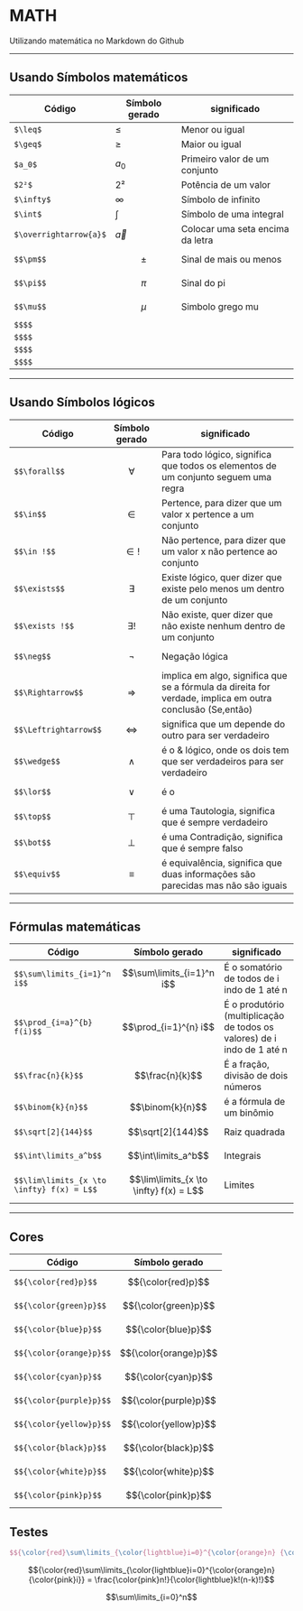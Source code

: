 # MATH
Utilizando matemática no Markdown do Github

---

## Usando Símbolos matemáticos
|Código|Símbolo gerado|significado
|---|---|---|
|`$\leq$`|$\leq$| Menor ou igual
|`$\geq$`|$\geq$| Maior ou igual
|`$a_0$`|$a_0$| Primeiro valor de um conjunto
|`$2²$`|$2²$| Potência de um valor
|`$\infty$`|$\infty$| Símbolo de infinito
|`$\int$`|$\int$| Símbolo de uma integral
|`$\overrightarrow{a}$`|$\overrightarrow{a}$| Colocar uma seta encima da letra
|`$$\pm$$`|$$\pm$$|Sinal de mais ou menos
|`$$\pi$$`|$$\pi$$| Sinal do pi
|`$$\mu$$`|$$\mu$$| Simbolo grego mu
|`$$$$`|$$$$
|`$$$$`|$$$$
|`$$$$`|$$$$
|`$$$$`|$$$$

---

## Usando Símbolos lógicos

|Código|Símbolo gerado|significado
|---|---|---|
|`$$\forall$$`| $$\forall$$| Para todo lógico, significa que todos os elementos de um conjunto seguem uma regra
|`$$\in$$`|$$\in$$| Pertence, para dizer que um valor x pertence a um conjunto
|`$$\in !$$`|$$\in !$$| Não pertence, para dizer que um valor x não pertence ao conjunto
|`$$\exists$$`|$$\exists$$| Existe lógico, quer dizer que existe pelo menos um dentro de um conjunto
|`$$\exists !$$`|$$\exists !$$| Não existe, quer dizer que não existe nenhum dentro de um conjunto
|`$$\neg$$`|$$\neg$$| Negação lógica
|`$$\Rightarrow$$`|$$\Rightarrow$$| implica em algo, significa que se a fórmula da direita for verdade, implica em outra conclusão (Se,então)
|`$$\Leftrightarrow$$`|$$\Leftrightarrow$$| significa que um depende do outro para ser verdadeiro
|`$$\wedge$$`|$$\wedge$$| é o & lógico, onde os dois tem que ser verdadeiros para ser verdadeiro
|`$$\lor$$`|$$\lor$$| é o | lógico, onde pelo menos um deles tem que ser verdadeiro para ser verdadeiro
|`$$\top$$`|$$\top$$| é uma Tautologia, significa que é sempre verdadeiro 
|`$$\bot$$`|$$\bot$$| é uma Contradição, significa que é sempre falso
|`$$\equiv$$`|$$\equiv$$| é equivalência, significa que duas informações são parecidas mas não são iguais

---

## Fórmulas matemáticas

|Código|Símbolo gerado|significado
|---|---|---|
|`$$\sum\limits_{i=1}^n i$$`|$$\sum\limits_{i=1}^n i$$|É o somatório de todos de i indo de 1 até n
|`$$\prod_{i=a}^{b} f(i)$$`|$$\prod_{i=1}^{n} i$$| É o produtório (multiplicação de todos os valores) de i indo de 1 até n
|`$$\frac{n}{k}$$`|$$\frac{n}{k}$$| É a fração, divisão de dois números
|`$$\binom{k}{n}$$`|$$\binom{k}{n}$$| é a fórmula de um binômio
|`$$\sqrt[2]{144}$$`|$$\sqrt[2]{144}$$| Raiz quadrada
|`$$\int\limits_a^b$$`|$$\int\limits_a^b$$| Integrais
|`$$\lim\limits_{x \to \infty} f(x) = L$$`|$$\lim\limits_{x \to \infty} f(x) = L$$|Limites

---

## Cores

|Código|Símbolo gerado
|---|---|
|`$${\color{red}p}$$`|$${\color{red}p}$$
|`$${\color{green}p}$$`|$${\color{green}p}$$
|`$${\color{blue}p}$$`|$${\color{blue}p}$$
|`$${\color{orange}p}$$`|$${\color{orange}p}$$
|`$${\color{cyan}p}$$`|$${\color{cyan}p}$$
|`$${\color{purple}p}$$`|$${\color{purple}p}$$
|`$${\color{yellow}p}$$`|$${\color{yellow}p}$$
|`$${\color{black}p}$$`|$${\color{black}p}$$
|`$${\color{white}p}$$`|$${\color{white}p}$$
|`$${\color{pink}p}$$`|$${\color{pink}p}$$


## Testes

```latex
$${\color{red}\sum\limits_{\color{lightblue}i=0}^{\color{orange}n} {\color{pink}i}} = \frac{\color{pink}n!}{\color{lightblue}k!(n-k)!}$$
```


$${\color{red}\sum\limits_{\color{lightblue}i=0}^{\color{orange}n} {\color{pink}i}} = \frac{\color{pink}n!}{\color{lightblue}k!(n-k)!}$$

$$\sum\limits_{i=0}^n$$
